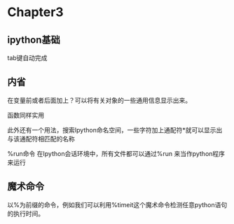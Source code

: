 # Chapter3

## ipython基础

tab键自动完成
## 内省

在变量前或者后面加上？可以将有关对象的一些通用信息显示出来。

函数同样实用

此外还有一个用法，搜索Ipython命名空间，一些字符加上通配符*就可以显示出与该通配符相匹配的名称

%run命令
在Ipython会话环境中，所有文件都可以通过%run 来当作python程序来运行

## 魔术命令
以%为前缀的命令，例如我们可以利用%timeit这个魔术命令检测任意python语句的执行时间。
